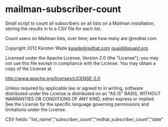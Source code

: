 mailman-subscriber-count
========================

Small script to count all subscribers on all lists on a Mailman installation, storing the results in to a CSV file for each list.

Count users on Mailman lists, over time; see how many are @redhat.com

 Copyright 2012 Karsten Wade kwade@redhat.com quaid@iquaid.org

 Licensed under the Apache License, Version 2.0 (the "License");
 you may not use this file except in compliance with the License.
 You may obtain a copy of the License at

http://www.apache.org/licenses/LICENSE-2.0

 Unless required by applicable law or agreed to in writing, software
 distributed under the License is distributed on an "AS IS" BASIS,
 WITHOUT WARRANTIES OR CONDITIONS OF ANY KIND, either express or implied.
 See the License for the specific language governing permissions and
 limitations under the License.

CSV fields: "list_name","subscriber_count","redhat_subscriber_count","date"
